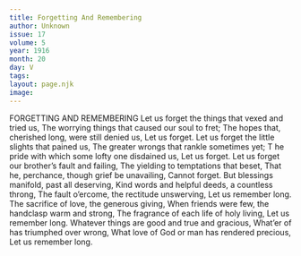 ```yaml
---
title: Forgetting And Remembering
author: Unknown
issue: 17
volume: 5
year: 1916
month: 20
day: V
tags:
layout: page.njk
image:
---
```

FORGETTING AND REMEMBERING       Let us forget the things that vexed and tried us, The worrying things that caused our soul to fret;    The hopes that, cherished long, were still denied us,       Let us forget.       Let us forget the little slights that pained us,    The greater wrongs that rankle sometimes yet; T   he pride with which some lofty one disdained us,       Let us forget.       Let us forget our brother’s fault and failing,    The yielding to temptations that beset,    That he, perchance, though grief be unavailing,       Cannot forget.       But blessings manifold, past all deserving,    Kind words and helpful deeds, a countless throng,    The fault o’ercome, the rectitude unswerving,       Let us remember long.       The sacrifice of love, the generous giving,    When friends were few, the handclasp warm and strong,    The fragrance of each life of holy living,       Let us remember long.       Whatever things are good and true and gracious,    What’er of has triumphed over wrong,    What love of God or man has rendered precious,       Let us remember long.       


